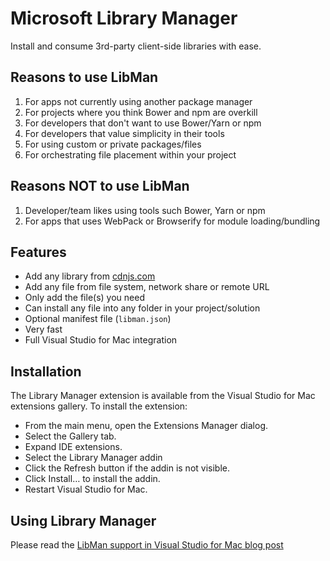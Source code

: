 # Microsoft Library Manager

Install and consume 3rd-party client-side libraries with ease.

## Reasons to use LibMan
1.	For apps not currently using another package manager
2.	For projects where you think Bower and npm are overkill
3.	For developers that don't want to use Bower/Yarn or npm
4.	For developers that value simplicity in their tools
5.	For using custom or private packages/files
6.  For orchestrating file placement within your project

## Reasons NOT to use LibMan
1.	Developer/team likes using tools such Bower, Yarn or npm
2.	For apps that uses WebPack or Browserify for module loading/bundling

## Features

- Add any library from [cdnjs.com](https://cdnjs.com/)
- Add any file from file system, network share or remote URL
- Only add the file(s) you need
- Can install any file into any folder in your project/solution
- Optional manifest file (`libman.json`)
- Very fast
- Full Visual Studio for Mac integration

## Installation

The Library Manager extension is available from the Visual Studio for Mac extensions gallery. To install the extension:

 -  From the main menu, open the Extensions Manager dialog.
 - Select the Gallery tab.
 - Expand IDE extensions.
 - Select the Library Manager addin
 - Click the Refresh button if the addin is not visible.
 - Click Install… to install the addin.
 - Restart Visual Studio for Mac.

## Using Library Manager

Please read the [LibMan support in Visual Studio for Mac blog post](https://lastexitcode.com/blog/2019/07/13/LibManSupportInVisualStudioMac8-1/)

